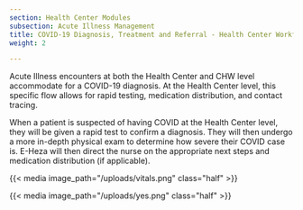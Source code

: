 ```yaml
---
section: Health Center Modules
subsection: Acute Illness Management
title: COVID-19 Diagnosis, Treatment and Referral - Health Center Workflow
weight: 2

---
```

Acute Illness encounters at both the Health Center and CHW level accommodate for a COVID-19 diagnosis. At the Health Center level, this specific flow allows for rapid testing, medication distribution, and contact tracing.

When a patient is suspected of having COVID at the Health Center level, they will be given a rapid test to confirm a diagnosis. They will then undergo a more in-depth physical exam to determine how severe their COVID case is. E-Heza will then direct the nurse on the appropriate next steps and medication distribution (if applicable). 

{{< media image_path="/uploads/vitals.png" class="half" >}}

{{< media image_path="/uploads/yes.png" class="half" >}}